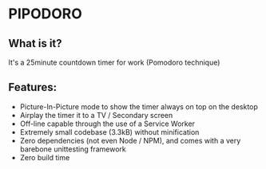 # PIPODORO

## What is it? 
It's a 25minute countdown timer for work (Pomodoro technique)

## Features:
- Picture-In-Picture mode to show the timer always on top on the desktop
- Airplay the timer it to a TV / Secondary screen
- Off-line capable through the use of a Service Worker
- Extremely small codebase (3.3kB) without minification
- Zero dependencies (not even Node / NPM), and comes with a very barebone unittesting framework  
 - Zero build time
